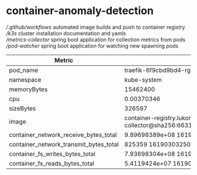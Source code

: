 # container-anomaly-detection
*/.github/workflows* automated image builds and push to container registry  
*/k3s*               cluster installation documentation and yamls  
*/metrics-collector* spring boot application for collection metrics from pods    
*/pod-watcher*       spring boot application for watching new spawning pods  

Metric | Example Value | Api Call
-------- | --------  | --------  
pod_name   | traefik-6f9cbd9bd4-rgh45   | /api/v1/pods
namespace   | kube-system      | /api/v1/namespaces
memoryBytes   | 15462400   | /metrics
cpu   | 0.00370346   | /metrics
sizeBytes   | 326597    | /api/v1/nodes/
image   | container-registry.lukonjun.de/library/metrics-collector@sha256:66313d4c22bf41a5abb6c5a900c19b68c6c980741a62868d796035bd42de17a9 | /api/v1/nodes/
container_network_receive_bytes_total   | 9.89698389e+08 1619030322817     | /api/v1/nodes/worker01/proxy/metrics/probes
container_network_transmit_bytes_total   | 825359 1619030325076   | /api/v1/nodes/worker01/proxy/metrics/probes
container_fs_writes_bytes_total   | 7.93698304e+08 1619030326733    | /api/v1/nodes/worker01/proxy/metrics/probes
container_fs_reads_bytes_total   | 5.4119424e+07 1619030326256    | /api/v1/nodes/worker01/proxy/metrics/probes
